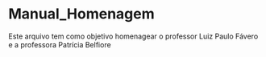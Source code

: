 # Manual_Homenagem
Este arquivo tem como objetivo homenagear o professor Luiz Paulo Fávero e a professora Patrícia Belfiore
